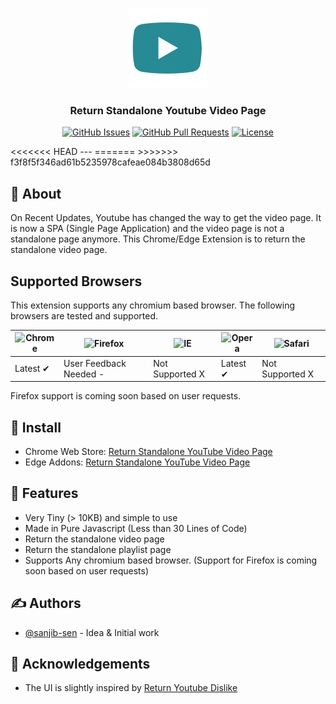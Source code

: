 <p align="center">
  <a href="" rel="noopener">
 <img width=128px height=128px src="/images/logo128.png" alt="Project logo"></a>
</p>

<h3 align="center">Return Standalone Youtube Video Page</h3>

<div align="center">

[![GitHub Issues](https://img.shields.io/github/issues/sanjib-sen/return-standalone-youtube-video-page)](https://github.com/sanjib-sen/return-standalone-youtube-video-page/issues)
[![GitHub Pull Requests](https://img.shields.io/github/issues-pr/sanjib-sen/return-standalone-youtube-video-page)](https://github.com/sanjib-sen/return-standalone-youtube-video-page/pulls)
[![License](https://img.shields.io/badge/license-MIT-blue.svg)](/LICENSE)
</div>
<<<<<<< HEAD
---
=======
>>>>>>> f3f8f5f346ad61b5235978cafeae084b3808d65d

## 🧐 About

On Recent Updates, Youtube has changed the way to get the video page. It is now a SPA (Single Page Application) and the video page is not a standalone page anymore. This Chrome/Edge Extension is to return the standalone video page.

## Supported Browsers

This extension supports any chromium based browser. The following browsers are tested and supported.

![Chrome](https://raw.githubusercontent.com/alrra/browser-logos/master/src/chrome/chrome_48x48.png) | ![Firefox](https://raw.githubusercontent.com/alrra/browser-logos/master/src/firefox/firefox_48x48.png) | ![IE](https://raw.githubusercontent.com/alrra/browser-logos/master/src/edge/edge_48x48.png) | ![Opera](https://raw.githubusercontent.com/alrra/browser-logos/master/src/opera/opera_48x48.png) | ![Safari](https://raw.githubusercontent.com/alrra/browser-logos/master/src/safari/safari_48x48.png)
--- | --- | --- | --- | --- |
Latest ✔ | User Feedback Needed - | Not Supported X | Latest ✔ | Not Supported X |

Firefox support is coming soon based on user requests.

## 🏁 Install

- Chrome Web Store: [Return Standalone YouTube Video Page](https://chrome.google.com/webstore/detail/return-standalone-youtube/kpeeiilndiddkdpbhdafkkgnjjlnllob)
- Edge Addons: [Return Standalone YouTube Video Page](https://microsoftedge.microsoft.com/addons/detail/return-standalone-youtube/jmfhicconabnelkpjihhfojjfaehpipg)

## 🎉 Features

- Very Tiny (> 10KB) and simple to use
- Made in Pure Javascript (Less than 30 Lines of Code)
- Return the standalone video page
- Return the standalone playlist page
- Supports Any chromium based browser. (Support for Firefox is coming soon based on user requests)

## ✍️ Authors

- [@sanjib-sen](https://github.com/sanjib-sen) - Idea & Initial work

## 🎉 Acknowledgements

- The UI is slightly inspired by [Return Youtube Dislike](https://github.com/Anarios/return-youtube-dislike)
